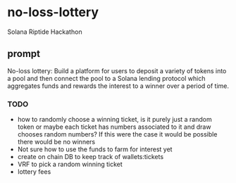 # no-loss-lottery

Solana Riptide Hackathon

## prompt

No-loss lottery: Build a platform for users to deposit a variety of tokens into a pool and then connect the pool to a Solana lending protocol which aggregates funds and rewards the interest to a winner over a period of time.

### TODO

- how to randomly choose a winning ticket, is it purely just a random token or maybe each ticket has numbers associated to it and draw chooses random numbers? If this were the case it would be possible there would be no winners
- Not sure how to use the funds to farm for interest yet
- create on chain DB to keep track of wallets:tickets
- VRF to pick a random winning ticket
- lottery fees
